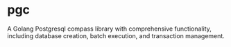 # pgc

A Golang Postgresql compass library with comprehensive functionality, including database creation, batch execution, and transaction management.
